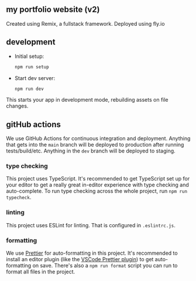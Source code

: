 ## my portfolio website (v2)
Created using Remix, a fullstack framework. Deployed using fly.io

## development

- Initial setup:

  ```sh
  npm run setup
  ```

- Start dev server:

  ```sh
  npm run dev
  ```

This starts your app in development mode, rebuilding assets on file changes.


## gitHub actions

We use GitHub Actions for continuous integration and deployment. Anything that gets into the `main` branch will be deployed to production after running tests/build/etc. Anything in the `dev` branch will be deployed to staging.


### type checking

This project uses TypeScript. It's recommended to get TypeScript set up for your editor to get a really great in-editor experience with type checking and auto-complete. To run type checking across the whole project, run `npm run typecheck`.

### linting

This project uses ESLint for linting. That is configured in `.eslintrc.js`.

### formatting

We use [Prettier](https://prettier.io/) for auto-formatting in this project. It's recommended to install an editor plugin (like the [VSCode Prettier plugin](https://marketplace.visualstudio.com/items?itemName=esbenp.prettier-vscode)) to get auto-formatting on save. There's also a `npm run format` script you can run to format all files in the project.
